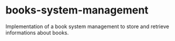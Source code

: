 # books-system-management
Implementation of a book system management to store and retrieve informations about books.
